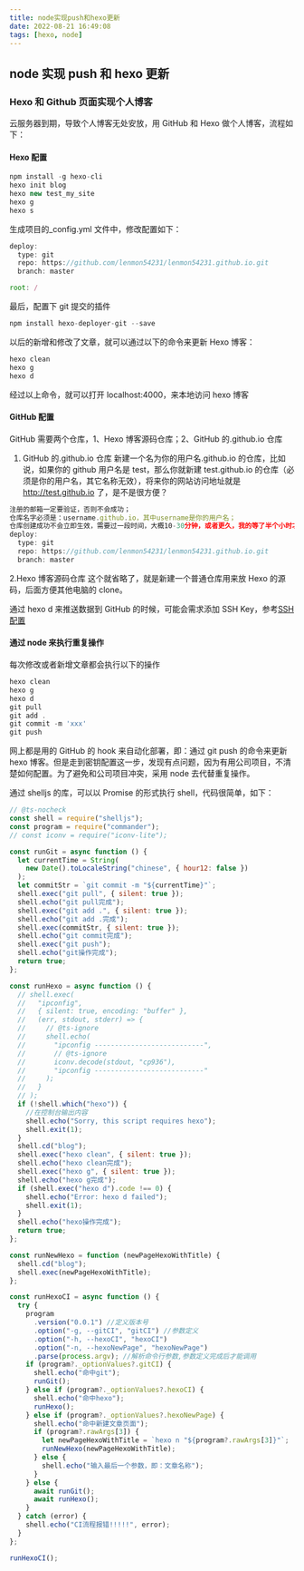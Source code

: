 ```yaml
---
title: node实现push和hexo更新
date: 2022-08-21 16:49:08
tags: [hexo, node]
---
```


## node 实现 push 和 hexo 更新

### Hexo 和 Github 页面实现个人博客

云服务器到期，导致个人博客无处安放，用 GitHub 和 Hexo 做个人博客，流程如下：

<!-- more -->

#### Hexo 配置

```js
npm install -g hexo-cli
hexo init blog
hexo new test_my_site
hexo g
hexo s
```

生成项目的\_config.yml 文件中，修改配置如下：

```js
deploy:
  type: git
  repo: https://github.com/lenmon54231/lenmon54231.github.io.git
  branch: master

root: /
```

最后，配置下 git 提交的插件

```js
npm install hexo-deployer-git --save
```

以后的新增和修改了文章，就可以通过以下的命令来更新 Hexo 博客：

```js
hexo clean
hexo g
hexo d
```

经过以上命令，就可以打开 localhost:4000，来本地访问 hexo 博客

#### GitHub 配置

GitHub 需要两个仓库，1、Hexo 博客源码仓库；2、GitHub 的.github.io 仓库

1. GitHub 的.github.io 仓库
   新建一个名为你的用户名.github.io 的仓库，比如说，如果你的 github 用户名是 test，那么你就新建 test.github.io 的仓库（必须是你的用户名，其它名称无效），将来你的网站访问地址就是 http://test.github.io 了，是不是很方便？

```js
注册的邮箱一定要验证，否则不会成功；
仓库名字必须是：username.github.io，其中username是你的用户名；
仓库创建成功不会立即生效，需要过一段时间，大概10-30分钟，或者更久，我的等了半个小时才生效；
deploy:
  type: git
  repo: https://github.com/lenmon54231/lenmon54231.github.io.git
  branch: master
```

2.Hexo 博客源码仓库
这个就省略了，就是新建一个普通仓库用来放 Hexo 的源码，后面方便其他电脑的 clone。

通过 hexo d 来推送数据到 GitHub 的时候，可能会需求添加 SSH Key，参考[SSH 配置](https://lenmon54231.github.io/2021/03/21/GitHub%E7%9A%84SSH%E5%AF%86%E9%92%A5%E9%85%8D%E7%BD%AE/)

#### 通过 node 来执行重复操作

每次修改或者新增文章都会执行以下的操作

```js
hexo clean
hexo g
hexo d
git pull
git add .
git commit -m 'xxx'
git push
```

网上都是用的 GitHub 的 hook 来自动化部署，即：通过 git push 的命令来更新 hexo 博客。但是走到密钥配置这一步，发现有点问题，因为有用公司项目，不清楚如何配置。为了避免和公司项目冲突，采用 node 去代替重复操作。

通过 shelljs 的库，可以以 Promise 的形式执行 shell，代码很简单，如下：

```js
// @ts-nocheck
const shell = require("shelljs");
const program = require("commander");
// const iconv = require("iconv-lite");

const runGit = async function () {
  let currentTime = String(
    new Date().toLocaleString("chinese", { hour12: false })
  );
  let commitStr = `git commit -m "${currentTime}"`;
  shell.exec("git pull", { silent: true });
  shell.echo("git pull完成");
  shell.exec("git add .", { silent: true });
  shell.echo("git add .完成");
  shell.exec(commitStr, { silent: true });
  shell.echo("git commit完成");
  shell.exec("git push");
  shell.echo("git操作完成");
  return true;
};

const runHexo = async function () {
  // shell.exec(
  //   "ipconfig",
  //   { silent: true, encoding: "buffer" },
  //   (err, stdout, stderr) => {
  //     // @ts-ignore
  //     shell.echo(
  //       "ipconfig ---------------------------",
  //       // @ts-ignore
  //       iconv.decode(stdout, "cp936"),
  //       "ipconfig ---------------------------"
  //     );
  //   }
  // );
  if (!shell.which("hexo")) {
    //在控制台输出内容
    shell.echo("Sorry, this script requires hexo");
    shell.exit(1);
  }
  shell.cd("blog");
  shell.exec("hexo clean", { silent: true });
  shell.echo("hexo clean完成");
  shell.exec("hexo g", { silent: true });
  shell.echo("hexo g完成");
  if (shell.exec("hexo d").code !== 0) {
    shell.echo("Error: hexo d failed");
    shell.exit(1);
  }
  shell.echo("hexo操作完成");
  return true;
};

const runNewHexo = function (newPageHexoWithTitle) {
  shell.cd("blog");
  shell.exec(newPageHexoWithTitle);
};

const runHexoCI = async function () {
  try {
    program
      .version("0.0.1") //定义版本号
      .option("-g, --gitCI", "gitCI") //参数定义
      .option("-h, --hexoCI", "hexoCI")
      .option("-n, --hexoNewPage", "hexoNewPage")
      .parse(process.argv); //解析命令行参数,参数定义完成后才能调用
    if (program?._optionValues?.gitCI) {
      shell.echo("命中git");
      runGit();
    } else if (program?._optionValues?.hexoCI) {
      shell.echo("命中hexo");
      runHexo();
    } else if (program?._optionValues?.hexoNewPage) {
      shell.echo("命中新建文章页面");
      if (program?.rawArgs[3]) {
        let newPageHexoWithTitle = `hexo n "${program?.rawArgs[3]}"`;
        runNewHexo(newPageHexoWithTitle);
      } else {
        shell.echo("输入最后一个参数，即：文章名称");
      }
    } else {
      await runGit();
      await runHexo();
    }
  } catch (error) {
    shell.echo("CI流程报错!!!!!", error);
  }
};

runHexoCI();
```
